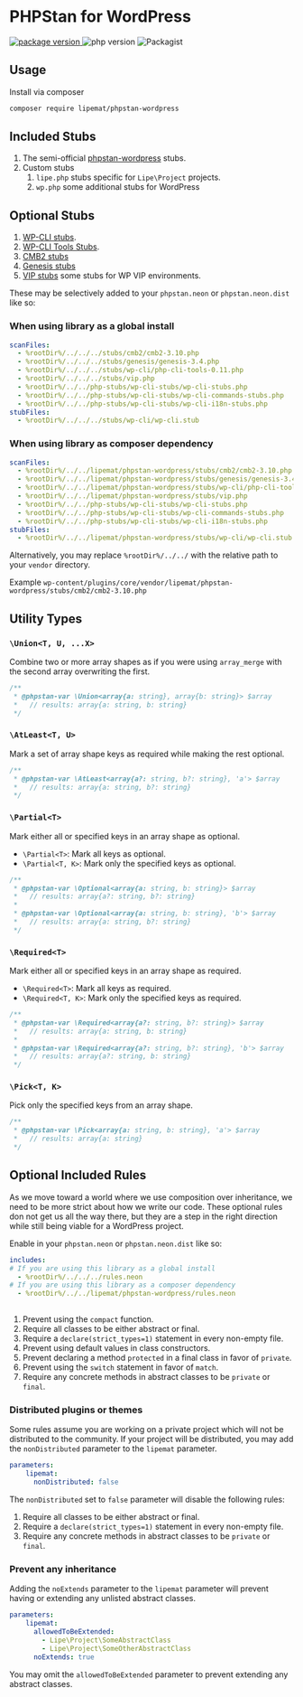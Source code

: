 # PHPStan for WordPress

<p>
<a href="https://github.com/lipemat/phpstan-wordpress/releases">
<img alt="package version" src="https://img.shields.io/packagist/v/lipemat/phpstan-wordpress.svg?label=version" />
</a>
    <img alt="php version" src="https://img.shields.io/packagist/php-v/lipemat/phpstan-wordpress.svg?color=brown" />
    <img alt="Packagist" src="https://img.shields.io/packagist/l/lipemat/wp-phpcs.svg">
</p>

## Usage

Install via composer

```bash
composer require lipemat/phpstan-wordpress
```

## Included Stubs
1. The semi-official <a href="https://github.com/szepeviktor/phpstan-wordpress">phpstan-wordpress</a> stubs.
2. Custom stubs
    1. `lipe.php` stubs specific for `Lipe\Project` projects.
    2. `wp.php` some additional stubs for WordPress

## Optional Stubs

1. <a href="https://github.com/php-stubs/wp-cli-stubs">WP-CLI stubs</a>.
2. <a href="https://github.com/lipemat/phpstan-wordpress/tree/master/stubs/wp-cli/php-cli-tools-0.11.11.php">WP-CLI Tools Stubs</a>.
3. [CMB2 stubs](https://github.com/lipemat/phpstan-wordpress/tree/master/stubs/cmb2/)
4. [Genesis stubs](https://github.com/lipemat/phpstan-wordpress/tree/master/stubs/genesis/)
5. [VIP stubs](https://github.com/lipemat/phpstan-wordpress/tree/master/stubs/vip.php) some stubs for WP VIP environments.

These may be selectively added to your `phpstan.neon` or `phpstan.neon.dist` like so:

### When using library as a global install


```yml
scanFiles:
  - %rootDir%/../../../stubs/cmb2/cmb2-3.10.php
  - %rootDir%/../../../stubs/genesis/genesis-3.4.php
  - %rootDir%/../../../stubs/wp-cli/php-cli-tools-0.11.php
  - %rootDir%/../../../stubs/vip.php
  - %rootDir%/../../php-stubs/wp-cli-stubs/wp-cli-stubs.php
  - %rootDir%/../../php-stubs/wp-cli-stubs/wp-cli-commands-stubs.php
  - %rootDir%/../../php-stubs/wp-cli-stubs/wp-cli-i18n-stubs.php
stubFiles:
  - %rootDir%/../../../stubs/wp-cli/wp-cli.stub
```

### When using library as composer dependency

```yml
scanFiles:
  - %rootDir%/../../lipemat/phpstan-wordpress/stubs/cmb2/cmb2-3.10.php
  - %rootDir%/../../lipemat/phpstan-wordpress/stubs/genesis/genesis-3.4.php
  - %rootDir%/../../lipemat/phpstan-wordpress/stubs/wp-cli/php-cli-tools-0.11.php
  - %rootDir%/../../lipemat/phpstan-wordpress/stubs/vip.php
  - %rootDir%/../../php-stubs/wp-cli-stubs/wp-cli-stubs.php
  - %rootDir%/../../php-stubs/wp-cli-stubs/wp-cli-commands-stubs.php
  - %rootDir%/../../php-stubs/wp-cli-stubs/wp-cli-i18n-stubs.php
stubFiles:
  - %rootDir%/../../lipemat/phpstan-wordpress/stubs/wp-cli/wp-cli.stub
```

Alternatively, you may replace `%rootDir%/../../` with the relative path to your `vendor` directory.

Example `wp-content/plugins/core/vendor/lipemat/phpstan-wordpress/stubs/cmb2/cmb2-3.10.php`

## Utility Types

### `\Union<T, U, ...X>`

Combine two or more array shapes as if you were using `array_merge` with the second array overwriting the first.

```php
/**
 * @phpstan-var \Union<array{a: string}, array{b: string}> $array
 *   // results: array{a: string, b: string}
 */
```
### `\AtLeast<T, U>`

Mark a set of array shape keys as required while making the rest optional.

```php
/**
 * @phpstan-var \AtLeast<array{a?: string, b?: string}, 'a'> $array
 *   // results: array{a: string, b?: string}
 */
```
### `\Partial<T>`

Mark either all or specified keys in an array shape as optional.

- `\Partial<T>`: Mark all keys as optional.
- `\Partial<T, K>`: Mark only the specified keys as optional.

```php
/**
 * @phpstan-var \Optional<array{a: string, b: string}> $array
 *   // results: array{a?: string, b?: string}
 * 
 * @phpstan-var \Optional<array{a: string, b: string}, 'b'> $array
 *   // results: array{a: string, b?: string}
 */
```
### `\Required<T>`

Mark either all or specified keys in an array shape as required.

- `\Required<T>`: Mark all keys as required.
- `\Required<T, K>`: Mark only the specified keys as required.

```php
/**
 * @phpstan-var \Required<array{a?: string, b?: string}> $array
 *   // results: array{a: string, b: string}
 *                                                            
 * @phpstan-var \Required<array{a?: string, b?: string}, 'b'> $array
 *   // results: array{a?: string, b: string}                                                  
 */
```
### `\Pick<T, K>`

Pick only the specified keys from an array shape.

```php
/**
 * @phpstan-var \Pick<array{a: string, b: string}, 'a'> $array
 *   // results: array{a: string}
 */
```

## Optional Included Rules

As we move toward a world where we use composition over inheritance, we need to be more strict about how we write our code.
These optional rules don not get us all the way there, but they are a step in the right direction while still being viable for a WordPress project.

Enable in your `phpstan.neon` or `phpstan.neon.dist` like so:

```yml
includes:
# If you are using this library as a global install
  - %rootDir%/../../../rules.neon
# If you are using this library as a composer dependency
  - %rootDir%/../../lipemat/phpstan-wordpress/rules.neon
  
```

1. Prevent using the `compact` function.
2. Require all classes to be either abstract or final.
3. Require a `declare(strict_types=1)` statement in every non-empty file.
4. Prevent using default values in class constructors.
5. Prevent declaring a method `protected` in a final class in favor of `private`.
6. Prevent using the `switch` statement in favor of `match`.
7. Require any concrete methods in abstract classes to be `private` or `final`.

### Distributed plugins or themes
Some rules assume you are working on a private project which will not be distributed to the community. 
If your project will be distributed, you may add the `nonDistributed` parameter to the `lipemat` parameter.

```yml
parameters:
    lipemat:
      nonDistributed: false
```
The `nonDistributed` set to `false` parameter will disable the following rules:
1. Require all classes to be either abstract or final.
2. Require a `declare(strict_types=1)` statement in every non-empty file.
3. Require any concrete methods in abstract classes to be `private` or `final`.

### Prevent any inheritance
Adding the `noExtends` parameter to the `lipemat` parameter will prevent having or extending any unlisted abstract classes. 

```yml
parameters:
    lipemat:
      allowedToBeExtended: 
        - Lipe\Project\SomeAbstractClass
        - Lipe\Project\SomeOtherAbstractClass
      noExtends: true
```

You may omit the `allowedToBeExtended` parameter to prevent extending any abstract classes.
